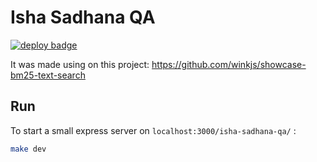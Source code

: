# Isha Sadhana QA

[![deploy badge](https://github.com/AlexFreik/isha-sadhana-qa/actions/workflows/static.yml/badge.svg)](https://alexfreik.github.io/isha-sadhana-qa/)

It was made using on this project: https://github.com/winkjs/showcase-bm25-text-search

## Run

To start a small express server on `localhost:3000/isha-sadhana-qa/` :

```sh
make dev
```
